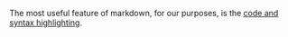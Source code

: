 The most useful feature of markdown, for our purposes, is the [code and syntax highlighting](https://github.com/adam-p/markdown-here/wiki/Markdown-Cheatsheet#code).